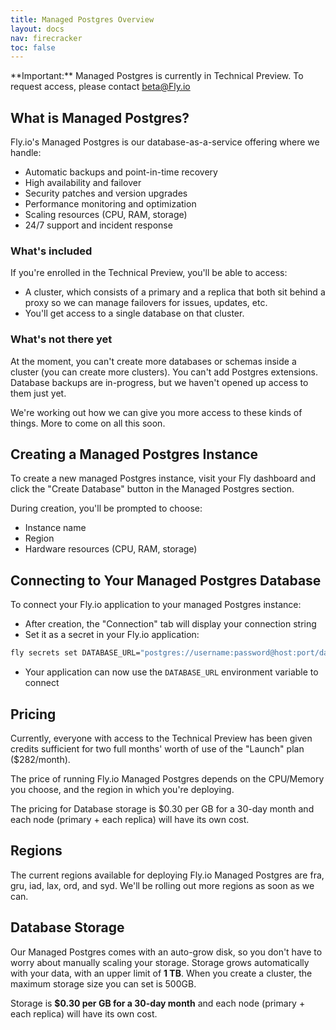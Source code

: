 ```yaml
---
title: Managed Postgres Overview
layout: docs
nav: firecracker
toc: false
---
```


<div class="important icon">**Important:** Managed Postgres is currently in Technical Preview. To request access, please contact <a href="mailto:beta@Fly.io">beta@Fly.io</a></div>

## What is Managed Postgres?

Fly.io's Managed Postgres is our database-as-a-service offering where we handle:

- Automatic backups and point-in-time recovery
- High availability and failover
- Security patches and version upgrades
- Performance monitoring and optimization
- Scaling resources (CPU, RAM, storage)
- 24/7 support and incident response

### What's included

If you're enrolled in the Technical Preview, you'll be able to access:

- A cluster, which consists of a primary and a replica that both sit behind a proxy so we can manage failovers for issues, updates, etc. 
- You'll get access to a single database on that cluster.

### What's not there yet

At the moment, you can't create more databases or schemas inside a cluster (you can create more clusters). You can't add Postgres extensions. Database backups are in-progress, but we haven't opened up access to them just yet.

We're working out how we can give you more access to these kinds of things. More to come on all this soon.

## Creating a Managed Postgres Instance

To create a new managed Postgres instance, visit your Fly dashboard and click the "Create Database" button in the Managed Postgres section.

During creation, you'll be prompted to choose:
- Instance name
- Region
- Hardware resources (CPU, RAM, storage)

## Connecting to Your Managed Postgres Database

To connect your Fly.io application to your managed Postgres instance:

- After creation, the "Connection" tab will display your connection string
- Set it as a secret in your Fly.io application:

```cmd
fly secrets set DATABASE_URL="postgres://username:password@host:port/database"
```

- Your application can now use the `DATABASE_URL` environment variable to connect

## Pricing

Currently, everyone with access to the Technical Preview has been given credits sufficient for two full months' worth of use of the "Launch" plan ($282/month).

The price of running Fly.io Managed Postgres depends on the CPU/Memory you choose, and the region in which you're deploying.

The pricing for Database storage is $0.30 per GB for a 30-day month and each node (primary + each replica) will have its own cost.

## Regions

The current regions available for deploying Fly.io Managed Postgres are fra, gru, iad, lax, ord, and syd. We'll be rolling out more regions as soon as we can.

## Database Storage

Our Managed Postgres comes with an auto-grow disk, so you don't have to worry about manually scaling your storage. Storage grows automatically with your data, with an upper limit of **1 TB**. When you create a cluster, the maximum storage size you can set is 500GB.

Storage is **$0.30 per GB for a 30-day month** and each node (primary + each replica) will have its own cost.

